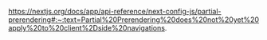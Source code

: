 https://nextjs.org/docs/app/api-reference/next-config-js/partial-prerendering#:~:text=Partial%20Prerendering%20does%20not%20yet%20apply%20to%20client%2Dside%20navigations.